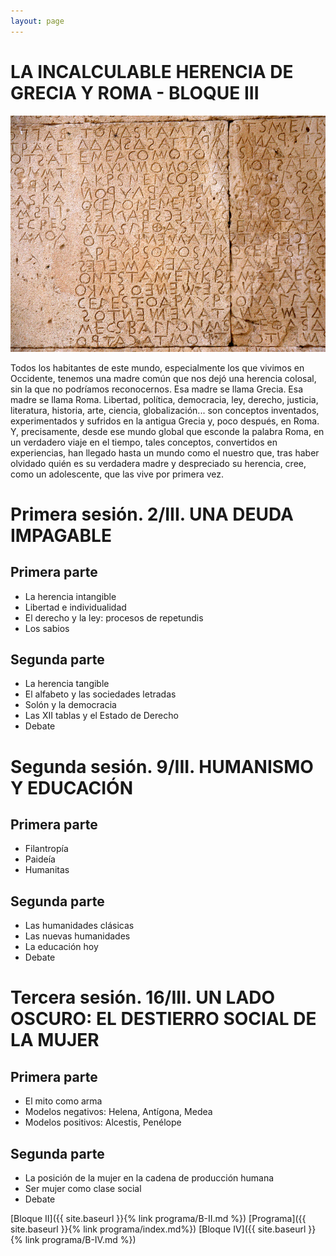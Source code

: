 ```yaml
---
layout: page
---
```


LA INCALCULABLE HERENCIA DE GRECIA Y ROMA - BLOQUE III
=====================================================

![Imagen](/assets/images/3.jpg "Titulo")

Todos los habitantes de este mundo, especialmente los que vivimos en Occidente, tenemos una madre común que nos dejó una herencia colosal, sin la que no podríamos reconocernos. Esa madre se llama Grecia. Esa madre se llama Roma. Libertad, política, democracia, ley, derecho, justicia, literatura, historia, arte, ciencia, globalización... son conceptos inventados, experimentados y sufridos en la antigua Grecia y, poco después, en Roma. Y, precisamente, desde ese mundo global que esconde la palabra Roma, en un verdadero viaje en el tiempo, tales conceptos, convertidos en experiencias, han llegado hasta un mundo como el nuestro que, tras haber olvidado quién es su verdadera madre y despreciado su herencia, cree, como un adolescente, que las vive por primera vez.




# Primera sesión. 2/III. UNA DEUDA IMPAGABLE

## Primera parte
* La herencia intangible
* Libertad e individualidad
* El derecho y la ley: procesos de repetundis
* Los sabios

## Segunda parte
* La herencia tangible
* El alfabeto y las sociedades letradas
* Solón y la democracia
* Las XII tablas y el Estado de Derecho
* Debate

# Segunda sesión. 9/III. HUMANISMO Y EDUCACIÓN
## Primera parte
* Filantropía
* Paideía
* Humanitas

## Segunda parte
* Las humanidades clásicas
* Las nuevas humanidades
* La educación hoy
* Debate

# Tercera sesión. 16/III. UN LADO OSCURO: EL DESTIERRO SOCIAL DE LA MUJER

## Primera parte
* El mito como arma
* Modelos negativos: Helena, Antígona, Medea
* Modelos positivos: Alcestis, Penélope

## Segunda parte
* La posición de la mujer en la cadena de producción humana
* Ser mujer como clase social
* Debate

[Bloque II]({{ site.baseurl }}{% link programa/B-II.md %})
[Programa]({{ site.baseurl }}{% link programa/index.md%})
[Bloque IV]({{ site.baseurl }}{% link programa/B-IV.md %})
